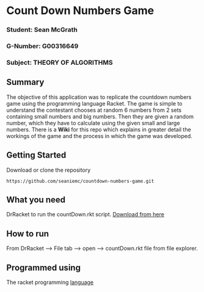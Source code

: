 # Count Down Numbers Game

### Student: Sean McGrath
### G-Number: G00316649
### Subject: THEORY OF ALGORITHMS

**Summary**
------------------
The objective of this application was to replicate the countdown numbers game using the programming language Racket. The game is simple to understand the contestant chooses at random 6 numbers from 2 sets containing small numbers and big numbers. Then they are given a random number, which they have to calculate using the given small and large numbers. 
There is a **Wiki** for this repo which explains in greater detail the workings of the game and the process in which the game was developed. 

 
Getting Started
------------------
Download or clone the repository 

    https://github.com/seaniemc/countdown-numbers-game.git

What you need 
-------------

DrRacket to run the countDown.rkt script. [Download from here](https://racket-lang.org/download/)

How to run 
-------------
From DrRacket --> File tab --> open --> countDown.rkt  file from file explorer.

Programmed using 
-------------
The racket programming [language](https://racket-lang.org/)
